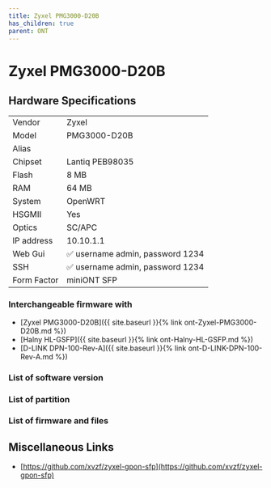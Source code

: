 ```yaml
---
title: Zyxel PMG3000-D20B
has_children: true
parent: ONT
---
```


# Zyxel PMG3000-D20B

## Hardware Specifications

|          |               |
|----------|---------------|
| Vendor   | Zyxel         |
| Model    | PMG3000-D20B      |
| Alias | |
| Chipset  | Lantiq PEB98035 |
| Flash | 8 MB |
| RAM | 64 MB |
| System | OpenWRT |
| HSGMII | Yes |
| Optics | SC/APC |
| IP address | 10.10.1.1  |
| Web Gui | ✅ username admin, password 1234  |
| SSH | ✅ username admin, password 1234  |
| Form Factor | miniONT SFP |

### Interchangeable firmware with

- [Zyxel PMG3000-D20B]({{ site.baseurl }}{% link ont-Zyxel-PMG3000-D20B.md %})
- [Halny HL-GSFP]({{ site.baseurl }}{% link ont-Halny-HL-GSFP.md %})
- [D-LINK DPN-100-Rev-A]({{ site.baseurl }}{% link ont-D-LINK-DPN-100-Rev-A.md %})

### List of software version
### List of partition
### List of firmware and files
## Miscellaneous Links

- [https://github.com/xvzf/zyxel-gpon-sfp](https://github.com/xvzf/zyxel-gpon-sfp)

